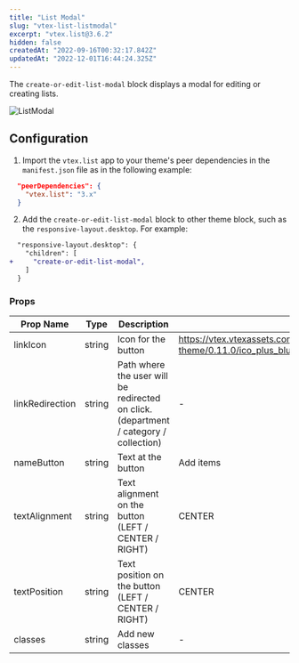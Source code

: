 ```yaml
---
title: "List Modal"
slug: "vtex-list-listmodal"
excerpt: "vtex.list@3.6.2"
hidden: false
createdAt: "2022-09-16T00:32:17.842Z"
updatedAt: "2022-12-01T16:44:24.325Z"
---
```

The `create-or-edit-list-modal` block displays a modal for editing or creating lists.

![ListModal](https://raw.githubusercontent.com/vtexdocs/dev-portal-content/main/images/vtex-list-listmodal-0.gif)

## Configuration

1. Import the `vtex.list` app to your theme's peer dependencies in the `manifest.json` file as in the following example:

```json
  "peerDependencies": {
    "vtex.list": "3.x"
  }
```

2. Add the `create-or-edit-list-modal` block to other theme block, such as the `responsive-layout.desktop`. For example:

```diff
  "responsive-layout.desktop": {
    "children": [
+     "create-or-edit-list-modal",
    ]
  }
```

### Props

| Prop Name       | Type   | Description                                                                          | Default value                                                                                                                      |
| --------------- | ------ | ------------------------------------------------------------------------------------ | ---------------------------------------------------------------------------------------------------------------------------------- |
| linkIcon        | string | Icon for the button                                                                  | https://vtex.vtexassets.com/assets/vtex/assets-builder/vtex.list-theme/0.11.0/ico_plus_blue___c42684ec58c4f1545ce21a4e355211c8.svg |
| linkRedirection | string | Path where the user will be redirected on click.(department / category / collection) | -                                                                                                                                  |
| nameButton      | string | Text at the button                                                                   | Add items                                                                                                                          |
| textAlignment   | string | Text alignment on the button (LEFT / CENTER / RIGHT)                                 | CENTER                                                                                                                             |
| textPosition    | string | Text position on the button (LEFT / CENTER / RIGHT)                                  | CENTER                                                                                                                             |
| classes         | string | Add new classes                                                                      | -                                                                                                                                  |